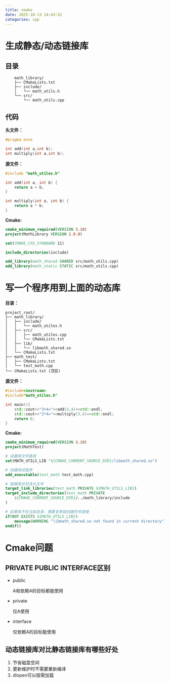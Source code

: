 ```yaml
---
title: cmake
date: 2025-10-13 14:43:52
categories: cpp
---
```


# 生成静态/动态链接库

## 目录

```plain
    math_library/
    ├── CMakeLists.txt
    ├── include/
    │   └── math_utils.h
    └── src/
        └── math_utils.cpp
```

## 代码

**头文件：**

```cpp
#pragma once

int add(int a,int b);
int multiply(int a,int b);
```

**源文件：**

```cpp
#include "math_utiles.h"

int add(int a, int b) {
    return a + b;
}

int multiply(int a, int b) {
    return a * b;
}
```

**Cmake:**

```Cmake
cmake_minimum_required(VERSION 3.10)
project(MathLibrary VERSION 1.0.0)

set(CMAKE_CXX_STANDARD 11)

include_directories(include)

add_library(math_shared SHARED src/math_utils.cpp)
add_library(math_static STATIC src/math_utils.cpp)
```

# 写一个程序用到上面的动态库

**目录：**

```plain
project_root/
├── math_library/
│   ├── include/
│   │   └── math_utiles.h
│   ├── src/
│   │   ├── math_utiles.cpp
│   │   └── CMakeLists.txt
│   ├── lib/
│   │   └── libmath_shared.so
│   └── CMakeLists.txt
├── math_test/
│   ├── CMakeLists.txt
│   └── test_math.cpp
└── CMakeLists.txt (顶层)
```

**源文件：**

```cpp
#include<iostream>
#include"math_utiles.h"

int main(){
    std::cout<<"3+4="<<add(3,4)<<std::endl;
    std::cout<<"3*4="<<multiply(3,4)<<std::endl;
    return 0;
}
```

**Cmake:**

```Cmake
cmake_minimum_required(VERSION 3.10)
project(MathTest)

# 设置库文件路径
set(MATH_UTILS_LIB "${CMAKE_CURRENT_SOURCE_DIR}/libmath_shared.so")

# 创建测试程序
add_executable(test_math test_math.cpp)

# 链接库并包含头文件
target_link_libraries(test_math PRIVATE ${MATH_UTILS_LIB})
target_include_directories(test_math PRIVATE 
    ${CMAKE_CURRENT_SOURCE_DIR}/../math_library/include
)

# 如果库不在当前目录，需要复制或创建符号链接
if(NOT EXISTS ${MATH_UTILS_LIB})
    message(WARNING "libmath_shared.so not found in current directory")
endif()
```

# Cmake问题

## PRIVATE PUBLIC INTERFACE区别

- public

  A和依赖A的目标都能使用

- private

  仅A使用

- interface

  仅依赖A的目标能使用

## 动态链接库对比静态链接库有哪些好处

1. 节省磁盘空间
2. 更新维护时不需要重新编译
3. dlopen可以按需加载
